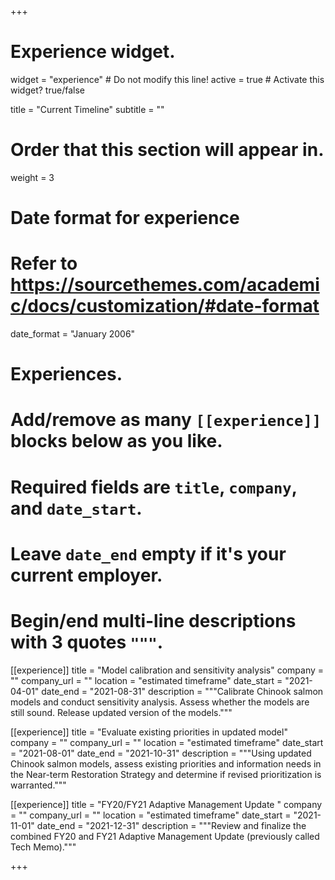 +++
# Experience widget.
widget = "experience"  # Do not modify this line!
active = true  # Activate this widget? true/false

title = "Current Timeline"
subtitle = ""

# Order that this section will appear in.
weight = 3

# Date format for experience
#   Refer to https://sourcethemes.com/academic/docs/customization/#date-format
date_format = "January 2006"

# Experiences.
#   Add/remove as many `[[experience]]` blocks below as you like.
#   Required fields are `title`, `company`, and `date_start`.
#   Leave `date_end` empty if it's your current employer.
#   Begin/end multi-line descriptions with 3 quotes `"""`.


  
[[experience]]
  title = "Model calibration and sensitivity analysis"
  company = ""
  company_url = ""
  location = "estimated timeframe"
  date_start = "2021-04-01"
  date_end = "2021-08-31"
  description = """Calibrate Chinook salmon models and conduct sensitivity analysis. Assess whether the models are still sound. Release updated version of the models."""

  [[experience]]
  title = "Evaluate existing priorities in updated model"
  company = ""
  company_url = ""
  location = "estimated timeframe"
  date_start = "2021-08-01"
  date_end = "2021-10-31"
  description = """Using updated Chinook salmon models, assess existing priorities and information needs in the Near-term Restoration Strategy and determine if revised prioritization is warranted."""

[[experience]]
  title = "FY20/FY21 Adaptive Management Update "
  company = ""
  company_url = ""
  location = "estimated timeframe"
  date_start = "2021-11-01"
  date_end = "2021-12-31"
  description = """Review and finalize the combined FY20 and FY21 Adaptive Management Update (previously called Tech Memo)."""



+++
